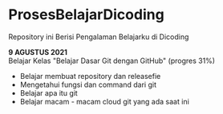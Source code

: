# ProsesBelajarDicoding
Repository ini Berisi Pengalaman Belajarku di Dicoding

**9 AGUSTUS 2021**  
Belajar Kelas "Belajar Dasar Git dengan GitHub" (progres 31%)
  * Belajar membuat repository dan releasefie
  * Mengetahui fungsi dan command dari git
  * Belajar apa itu git
  * Belajar macam - macam cloud git yang ada saat ini

